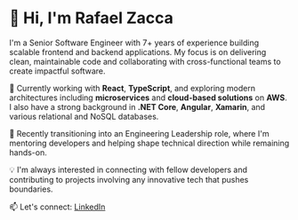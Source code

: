 # 👋 Hi, I'm Rafael Zacca

I'm a Senior Software Engineer with 7+ years of experience building scalable frontend and backend applications. My focus is on delivering clean, maintainable code and collaborating with cross-functional teams to create impactful software.

🚀 Currently working with **React**, **TypeScript**, and exploring modern architectures including **microservices** and **cloud-based solutions** on **AWS**. I also have a strong background in **.NET Core**, **Angular**, **Xamarin**, and various relational and NoSQL databases.

💼 Recently transitioning into an Engineering Leadership role, where I'm mentoring developers and helping shape technical direction while remaining hands-on.

💡 I'm always interested in connecting with fellow developers and contributing to projects involving any innovative tech that pushes boundaries.

📫 Let's connect: [LinkedIn](https://www.linkedin.com/in/rafael-francisco-zacca-romano-4ba105149/)

